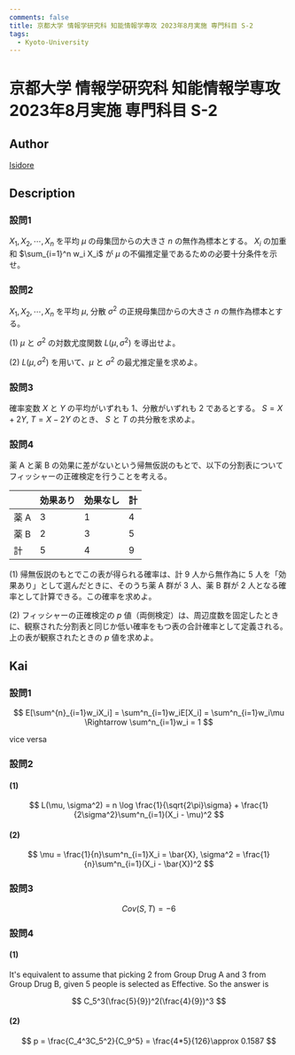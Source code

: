 ```yaml
---
comments: false
title: 京都大学 情報学研究科 知能情報学専攻 2023年8月実施 専門科目 S-2
tags:
  - Kyoto-University
---
```

# 京都大学 情報学研究科 知能情報学専攻 2023年8月実施 専門科目 S-2

## **Author**
[Isidore](https://github.com/heacsing)

## **Description**
### 設問1
$X_1, X_2, \cdots, X_n$ を平均 $\mu$ の母集団からの大きさ $n$ の無作為標本とする。
$X_i$ の加重和 $\sum_{i=1}^n w_i X_i$ が $\mu$ の不偏推定量であるための必要十分条件を示せ。

### 設問2
$X_1, X_2, \cdots, X_n$ を平均 $\mu$, 分散 $\sigma^2$ の正規母集団からの大きさ $n$ の無作為標本とする。

(1) $\mu$ と $\sigma^2$ の対数尤度関数 $L(\mu, \sigma^2)$ を導出せよ。

(2) $L(\mu, \sigma^2)$ を用いて、$\mu$ と $\sigma^2$ の最尤推定量を求めよ。

### 設問3
確率変数 $X$ と $Y$ の平均がいずれも $1$、分散がいずれも $2$ であるとする。
$S = X + 2Y$, $T = X - 2Y$ のとき、 $S$ と $T$ の共分散を求めよ。

### 設問4
薬 A と薬 B の効果に差がないという帰無仮説のもとで、以下の分割表についてフィッシャーの正確検定を行うことを考える。

|       | 効果あり | 効果なし | 計  |
|-------|----------|----------|----|
| 薬 A  |    3     |    1     | 4  |
| 薬 B  |    2     |    3     | 5  |
| 計    |    5     |    4     | 9  |

(1) 帰無仮説のもとでこの表が得られる確率は、計 9 人から無作為に 5 人を「効果あり」として選んだときに、そのうち薬 A 群が 3 人、薬 B 群が 2 人となる確率として計算できる。この確率を求めよ。

(2) フィッシャーの正確検定の $p$ 値（両側検定）は、周辺度数を固定したときに、観察された分割表と同じか低い確率をもつ表の合計確率として定義される。上の表が観察されたときの $p$ 値を求めよ。


## **Kai**
### 設問1

$$
E[\sum^{n}_{i=1}w_iX_i] = \sum^n_{i=1}w_iE[X_i] = \sum^n_{i=1}w_i\mu \Rightarrow \sum^n_{i=1}w_i = 1
$$

vice versa

### 設問2
#### (1)

$$
L(\mu, \sigma^2) = n \log \frac{1}{\sqrt{2\pi}\sigma} + \frac{1}{2\sigma^2}\sum^n_{i=1}(X_i - \mu)^2
$$

#### (2)

$$
\mu = \frac{1}{n}\sum^n_{i=1}X_i = \bar{X}, \sigma^2 = \frac{1}{n}\sum^n_{i=1}(X_i - \bar{X})^2
$$

### 設問3

$$
Cov(S,T) = -6
$$

### 設問4
#### (1)
It's equivalent to assume that picking 2 from Group Drug A and 3 from Group Drug B, given 5 people is selected as Effective. So the answer is

$$
C_5^3(\frac{5}{9})^2(\frac{4}{9})^3
$$

#### (2)

$$
p = \frac{C_4^3C_5^2}{C_9^5} = \frac{4*5}{126}\approx 0.1587
$$
